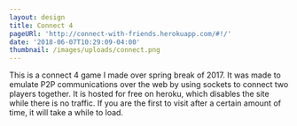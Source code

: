 ```yaml
---
layout: design
title: Connect 4
pageURl: 'http://connect-with-friends.herokuapp.com/#!/'
date: '2018-06-07T10:29:09-04:00'
thumbnail: /images/uploads/connect.png
---
```

This is a connect 4 game I made over spring break of 2017. It was made to emulate P2P communications over the web by using sockets to connect two players together. It is hosted for free on heroku, which disables the site while there is no traffic. If you are the first to visit after a certain amount of time, it will take a while to load.
